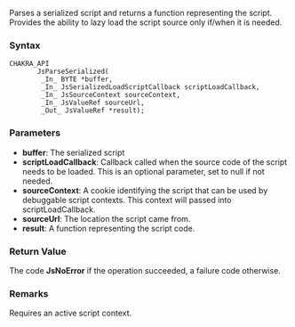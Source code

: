 Parses a serialized script and returns a function representing the script.
Provides the ability to lazy load the script source only if/when it is needed.

### Syntax 
```
CHAKRA_API
       JsParseSerialized(
        _In_ BYTE *buffer,
        _In_ JsSerializedLoadScriptCallback scriptLoadCallback,
        _In_ JsSourceContext sourceContext,
        _In_ JsValueRef sourceUrl,
        _Out_ JsValueRef *result);
```
### Parameters 
* __buffer__: The serialized script
* __scriptLoadCallback__: Callback called when the source code of the script needs to be loaded. This is an optional parameter, set to null if not needed.
* __sourceContext__: A cookie identifying the script that can be used by debuggable script contexts. This context will passed into scriptLoadCallback.
* __sourceUrl__: The location the script came from.
* __result__: A function representing the script code.

### Return Value 
The code **JsNoError** if the operation succeeded, a failure code otherwise.
### Remarks 
Requires an active script context.